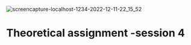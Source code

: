 ![screencapture-localhost-1234-2022-12-11-22_15_52](https://user-images.githubusercontent.com/48064217/206916833-7645a470-39bd-4025-8e6c-4017e7dab683.png)

# Theoretical assignment -session 4

